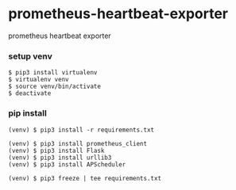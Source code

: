 # prometheus-heartbeat-exporter
prometheus heartbeat exporter

### setup venv
```
$ pip3 install virtualenv
$ virtualenv venv
$ source venv/bin/activate
$ deactivate
```

### pip install
```
(venv) $ pip3 install -r requirements.txt
```
```
(venv) $ pip3 install prometheus_client
(venv) $ pip3 install Flask
(venv) $ pip3 install urllib3
(venv) $ pip3 install APScheduler
```
```
(venv) $ pip3 freeze | tee requirements.txt
```